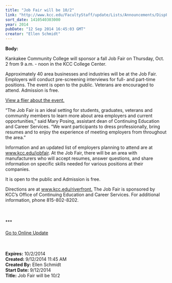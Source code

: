 ```yaml
---
title: "Job Fair will be 10/2"
link: "http://www.kcc.edu/FacultyStaff/update/Lists/Announcements/DispForm.aspx?ID=1624"
sort_date: 1410540303000
year: 2014
pubDate: "12 Sep 2014 16:45:03 GMT"
creator: "Ellen Schmidt"
---
```


<div><b>Body:</b> <div class="ExternalClassF4076B0CEB9445B19DD7527F8C4577C0"><p>​​Kankakee Community College will sponsor a fall Job Fair on Thursday, Oct. 2 from 9 a.m. - noon in the KCC College Center.  </p>
<p>Approximately 40 area businesses and industries will be at the Job Fair. Employers will conduct pre-screening interviews for full- and part-time positions. The event is open to the public. Veterans are encouraged to attend. Admission is free. </p>
<p><a href="/news/Documents/fall-job-fair-%20flyer_2014.pdf">View a flier about the event.</a></p>
<p>“The Job Fair is an ideal setting for students, graduates, veterans and community members to learn more about area employers and current opportunities,” said Mary Posing, assistant dean of Continuing Education and Career Services. “We want participants to dress professionally, bring resumes and to enjoy the experience of meeting employers from throughout the area.” </p>
<p>Information and an updated list of employers planning to attend are at <a href="/jobfair">www.kcc.edu/jobfair</a>. At the Job Fair, there will be an area with manufacturers who will accept resumes, answer questions, and share information on specific skills needed for various positions at their companies. </p>
<p>It is open to the public and Admission is free.</p>
<p>Directions are at <a href="/riverfront.">www.kcc.edu/riverfront.</a> The Job Fair is sponsored by KCC’s Office of Continuing Education and Career Services. For additional information, phone 815-802-8202.<br /><br /> <br /> <br />***<br /> <br /><a href="/update">Go to Online Update</a><br /><br /> <br /></p></div></div>
<div><b>Expires:</b> 10/2/2014</div>
<div><b>Created:</b> 9/12/2014 11:45 AM</div>
<div><b>Created By:</b> Ellen Schmidt</div>
<div><b>Start Date:</b> 9/12/2014</div>
<div><b>Title:</b> Job Fair will be 10/2</div>
